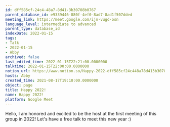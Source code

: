 ```yaml
---
id: dff585cf-24c4-48a7-8d41-3b30708b0767
parent_database_id: e9339446-880f-4ef0-8ad7-8ad1f507dded
meeting_link: https://meet.google.com/ijn-vugd-osn
language_level: intermediate to advanced
parent_type: database_id
indexDate: 2022-01-15
tags:
- Talk
- 2022-01-15
- Abby
archived: false
last_edited_time: 2022-01-15T22:21:00.0000000
talktime: 2022-01-15T22:00:00.0000000
notion_url: https://www.notion.so/Happy-2022-dff585cf24c448a78d413b30708b0767
hosts: Abby
created_time: 2021-08-17T19:10:00.0000000
object: page
title: Happy 2022!
name: Happy 2022!
platform: Google Meet
---
```


Hello, I am honored and excited to be the host at the first meeting of this group in 2022! Let's have a free talk to meet this new year :)





